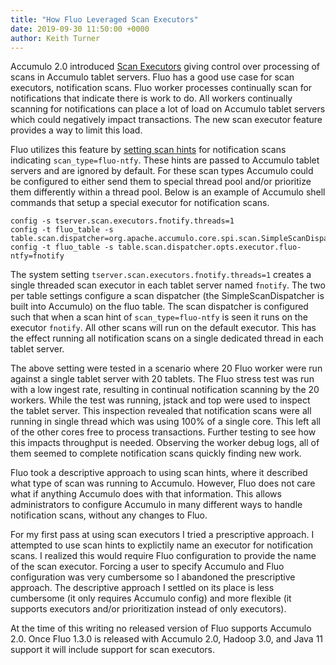 ```yaml
---
title: "How Fluo Leveraged Scan Executors"
date: 2019-09-30 11:50:00 +0000
author: Keith Turner
---
```


Accumulo 2.0 introduced [Scan Executors][1] giving control over processing of
scans in Accumulo tablet servers. Fluo has a good use case for scan executors,
notification scans.  Fluo worker processes continually scan for notifications
that indicate there is work to do. All workers continually scanning for
notifications can place a lot of load on Accumulo tablet servers which could
negatively impact transactions.  The new scan executor feature provides a way
to limit this load.

Fluo utilizes this feature by [setting scan hints][2] for notification scans
indicating `scan_type=fluo-ntfy`.  These hints are passed to Accumulo tablet
servers and are ignored by default. For these scan types Accumulo could be
configured to either send them to special thread pool and/or prioritize them
differently within a thread pool.  Below is an example of Accumulo shell
commands that setup a special executor for notification scans.

```
config -s tserver.scan.executors.fnotify.threads=1
config -t fluo_table -s table.scan.dispatcher=org.apache.accumulo.core.spi.scan.SimpleScanDispatcher
config -t fluo_table -s table.scan.dispatcher.opts.executor.fluo-ntfy=fnotify
```

The system setting `tserver.scan.executors.fnotify.threads=1` creates a single
threaded scan executor in each tablet server named `fnotify`. The two per table
settings configure a scan dispatcher (the SimpleScanDispatcher is built into
Accumulo) on the fluo table.  The scan dispatcher is configured such that when
a scan hint of `scan_type=fluo-ntfy` is seen it runs on the executor `fnotify`.
All other scans will run on the default executor. This has the effect running
all notification scans on a single dedicated thread in each tablet server.

The above setting were tested in a scenario where 20 Fluo worker were run
against a single tablet server with 20 tablets.  The Fluo stress test was run
with a low ingest rate, resulting in continual notification scanning by the 20
workers.  While the test was running, jstack and top were used to inspect the
tablet server. This inspection revealed that notification scans were all
running in single thread which was using 100% of a single core.  This left all
of the other cores free to process transactions.  Further testing to see how
this impacts throughput is needed. Observing the worker debug logs, all of them
seemed to complete notification scans quickly finding new work.

Fluo took a descriptive approach to using scan hints, where it described what
type of scan was running to Accumulo.  However, Fluo does not care what if
anything Accumulo does with that information.  This allows administrators to
configure Accumulo in many different ways to handle notification scans, without
any changes to Fluo.

For my first pass at using scan executors I tried a prescriptive approach. I
attempted to use scan hints to explictily name an executor for notification
scans.  I realized this would require Fluo configuration to provide the name of
the scan executor. Forcing a user to specify Accumulo and Fluo configuration
was very cumbersome so I abandoned the prescriptive approach.  The descriptive
approach I settled on its place is less cumbersome (it only requires Accumulo
config) and more flexible (it supports executors and/or prioritization instead
of only executors).

At the time of this writing no released version of Fluo supports Accumulo 2.0.
Once Fluo 1.3.0 is released with Accumulo 2.0, Hadoop 3.0, and Java 11 support
it will include support for scan executors.

[1]: https://accumulo.apache.org/docs/2.x/administration/scan-executors
[2]: https://github.com/apache/fluo/blob/57b154e13c5c0877bb565fcabf620aa0f30c9f24/modules/core/src/main/java/org/apache/fluo/core/worker/finder/hash/ScanTask.java#L197


